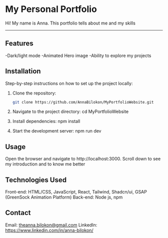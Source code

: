# My Personal Portfolio

Hi! My name is Anna. This portfolio tells about me and my skills

---

## Features

-Dark/light mode
-Animated Hero image
-Ability to explore my projects

## Installation

Step-by-step instructions on how to set up the project locally:

1. Clone the repository:

   ```bash
   git clone https://github.com/AnnaBilokon/MyPortfolioWebsite.git

   ```

2. Navigate to the project directory:
   cd MyPortfolioWebsite

3. Install dependencies:
   npm install

4. Start the development server:
   npm run dev

## Usage

Open the browser and navigate to http://localhost:3000.
Scroll down to see my introduction and to know me better

## Technologies Used

Front-end: HTML/CSS, JavaScript, React, Tailwind, Shadcn/ui, GSAP (GreenSock Animation Platform)
Back-end: Node js, npm

## Contact

Email: theanna.bilokon@gmail.com
LinkedIn: https://www.linkedin.com/in/anna-bilokon/
